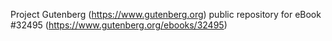 Project Gutenberg (https://www.gutenberg.org) public repository for eBook #32495 (https://www.gutenberg.org/ebooks/32495)
